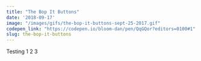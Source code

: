 ```yaml
---
title: "The Bop It Buttons"
date: '2018-09-17'
image: "/images/gifs/the-bop-it-buttons-sept-25-2017.gif"
codepen_link: "https://codepen.io/bloom-dan/pen/QqGQor?editors=0100#1"
slug: the-bop-it-buttons
---
```


Testing 1 2 3
